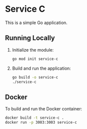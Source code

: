 # Service C

This is a simple Go application.

## Running Locally

1. Initialize the module:
    ```sh
    go mod init service-c
    ```

2. Build and run the application:
    ```sh
    go build -o service-c
    ./service-c
    ```

## Docker

To build and run the Docker container:
```sh
docker build -t service-c .
docker run -p 3003:3003 service-c
